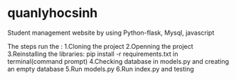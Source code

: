 # quanlyhocsinh
Student management website by using Python-flask, Mysql, javascript

The steps run the :
1.Cloning the project
2.Openning the project
3.Reinstalling the libraries: pip install -r requirements.txt in terminal(command prompt)
4.Checking database in models.py and creating an empty database
5.Run models.py
6.Run index.py and testing
